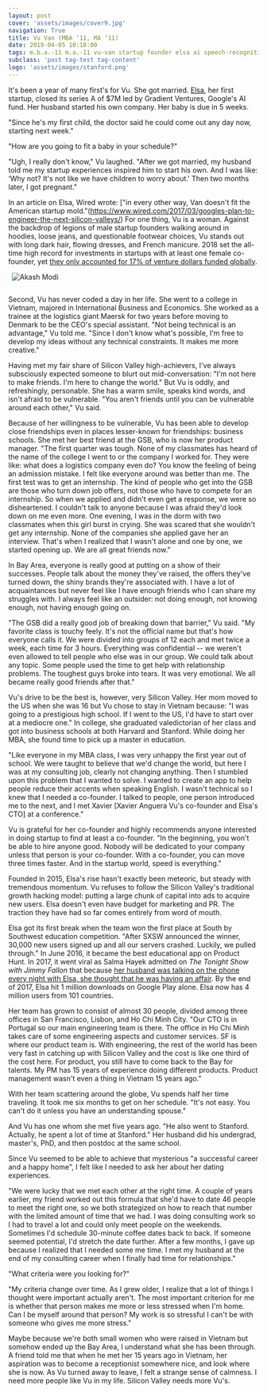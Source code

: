 ```yaml
---
layout: post
cover: 'assets/images/cover9.jpg'
navigation: True
title: Vu Van (MBA ‘11, MA ‘11)
date: 2019-04-05 10:18:00
tags: m.b.a.-11 m.a.-11 vu-van startup founder elsa ai speech-recognition
subclass: 'post tag-test tag-content'
logo: 'assets/images/stanford.png'
---
```


It's been a year of many first's for Vu. She got married. [Elsa](https://www.elsaspeak.com), her first startup, closed its series A of $7M led by Gradient Ventures, Google's AI fund. Her husband started his own company. Her baby is due in 5 weeks.

"Since he's my first child, the doctor said he could come out any day now, starting next week."

"How are you going to fit a baby in your schedule?"

"Ugh, I really don't know," Vu laughed. "After we got married, my husband told me my startup experiences inspired him to start his own. And I was like: ‘Why not? It's not like we have children to worry about.' Then two months later, I got pregnant."

In an article on Elsa, Wired wrote: ["in every other way, Van doesn't fit the American startup mold."(https://www.wired.com/2017/03/googles-plan-to-engineer-the-next-silicon-valleys/) For one thing, Vu is a woman. Against the backdrop of legions of male startup founders walking around in hoodies, loose jeans, and questionable footwear choices, Vu stands out with long dark hair, flowing dresses, and French manicure. 2018 set the all-time high record for investments in startups with at least one female co-founder, yet [they only accounted for 17% of venture dollars funded globally](https://news.crunchbase.com/news/2018-sets-all-time-high-for-investment-dollars-into-female-founded-startups/). 

<img
    alt="Akash Modi"
    src="{{ site.url }}/assets/images/people/vu-van.jpg"
    style="float: center; max-width: 80%; margin: 0 0 1em 0.5em">

Second, Vu has never coded a day in her life. She went to a college in Vietnam, majored in International Business and Economics. She worked as a trainee at the logistics giant Maersk for two years before moving to Denmark to be the CEO's special assistant. "Not being technical is an advantage," Vu told me. "Since I don't know what's possible, I'm free to develop my ideas without any technical constraints. It makes me more creative."

Having met my fair share of Silicon Valley high-achievers, I've always subsciously expected someone to blurt out mid-conversation: "I'm not here to make friends. I'm here to change the world." But Vu is oddly, and refreshingly, personable. She has a warm smile, speaks kind words, and isn't afraid to be vulnerable. "You aren't friends until you can be vulnerable around each other," Vu said.

Because of her willingness to be vulnerable, Vu has been able to develop close friendships even in places lesser-known for friendships: business schools. She met her best friend at the GSB, who is now her product manager. "The first quarter was tough. None of my classmates has heard of the name of the college I went to or the company I worked for. They were like: what does a logistics company even do? You know the feeling of being an admission mistake. I felt like everyone around was better than me. The first test was to get an internship. The kind of people who get into the GSB are those who turn down job offers, not those who have to compete for an internship. So when we applied and didn't even get a response, we were so disheartened. I couldn't talk to anyone because I was afraid they'd look down on me even more. One evening, I was in the dorm with two classmates when this girl burst in crying. She was scared that she wouldn't get any internship. None of the companies she applied gave her an interview. That's when I realized that I wasn't alone and one by one, we started opening up. We are all great friends now."

In Bay Area, everyone is really good at putting on a show of their successes. People talk about the money they've raised, the offers they've turned down, the shiny brands they're associated with. I have a lot of acquaintances but never feel like I have enough friends who I can share my struggles with. I always feel like an outsider: not doing enough, not knowing enough, not having enough going on. 

"The GSB did a really good job of breaking down that barrier," Vu said. "My favorite class is touchy feely. It's not the official name but that's how everyone calls it. We were divided into groups of 12 each and met twice a week, each time for 3 hours. Everything was confidential -- we weren't even allowed to tell people who else was in our group. We could talk about any topic. Some people used the time to get help with relationship problems. The toughest guys broke into tears. It was very emotional. We all became really good friends after that."

Vu's drive to be the best is, however, very Silicon Valley. Her mom moved to the US when she was 16 but Vu chose to stay in Vietnam because: "I was going to a prestigious high school. If I went to the US, I'd have to start over at a mediocre one." In college, she graduated valedictorian of her class and got into business schools at both Harvard and Stanford. While doing her MBA, she found time to pick up a master in education.

"Like everyone in my MBA class, I was very unhappy the first year out of school. We were taught to believe that we'd change the world, but here I was at my consulting job, clearly not changing anything. Then I stumbled upon this problem that I wanted to solve. I wanted to create an app to help people reduce their accents when speaking English. I wasn't technical so I knew that I needed a co-founder. I talked to people, one person introduced me to the next, and I met Xavier [Xavier Anguera Vu's co-founder and Elsa's CTO] at a conference."

Vu is grateful for her co-founder and highly recommends anyone interested in doing startup to find at least a co-founder. "In the beginning, you won't be able to hire anyone good. Nobody will be dedicated to your company unless that person is your co-founder. With a co-founder, you can move three times faster. And in the startup world, speed is everything."

Founded in 2015, Elsa's rise hasn't exactly been meteoric, but steady with tremendous momentum. Vu refuses to follow the Silicon Valley's traditional growth hacking model: putting a large chunk of capital into ads to acquire new users. Elsa doesn't even have budget for marketing and PR. The traction they have had so far comes entirely from word of mouth.

Elsa got its first break when the team won the first place at South by Southwest education competition. "After SXSW announced the winner, 30,000 new users signed up and all our servers crashed. Luckily, we pulled through." In June 2016, it became the best educational app on Product Hunt. In 2017, it went viral as Salma Hayek admitted on *The Tonight Show with Jimmy Fallon* that because [her husband was talking on the phone every night with Elsa, she thought that he was having an affair](https://www.youtube.com/watch?v=Pghn5HfX5IU). By the end of 2017, Elsa hit 1 million downloads on Google Play alone. Elsa now has 4 million users from 101 countries.

Her team has grown to consist of almost 30 people, divided among three offices in San Francisco, Lisbon, and Ho Chi Minh City. "Our CTO is in Portugal so our main engineering team is there. The office in Ho Chi Minh takes care of some engineering aspects and customer services. SF is where our product team is. With engineering, the rest of the world has been very fast in catching up with Silicon Valley and the cost is like one third of the cost here. For product, you still have to come back to the Bay for talents. My PM has 15 years of experience doing different products. Product management wasn't even a thing in Vietnam 15 years ago."

With her team scattering around the globe, Vu spends half her time traveling. It took me six months to get on her schedule. "It's not easy. You can't do it unless you have an understanding spouse."

And Vu has one whom she met five years ago. "He also went to Stanford. Actually, he spent a lot of time at Stanford." Her husband did his undergrad, master's, PhD, and then postdoc at the same school.

Since Vu seemed to be able to achieve that mysterious "a successful career and a happy home", I felt like I needed to ask her about her dating experiences.

"We were lucky that we met each other at the right time. A couple of years earlier, my friend worked out this formula that she'd have to date 46 people to meet the right one, so we both strategized on how to reach that number with the limited amount of time that we had. I was doing consulting work so I had to travel a lot and could only meet people on the weekends. Sometimes I'd schedule 30-minute coffee dates back to back. If someone seemed potential, I'd stretch the date further. After a few months, I gave up because I realized that I needed some me time. I met my husband at the end of my consulting career when I finally had time for relationships."

"What criteria were you looking for?"

"My criteria change over time. As I grew older, I realize that a lot of things I thought were important actually aren't. The most important criterion for me is whether that person makes me more or less stressed when I'm home. Can I be myself around that person? My work is so stressful I can't be with someone who gives me more stress."

Maybe because we're both small women who were raised in Vietnam but somehow ended up the Bay Area, I understand what she has been through. A friend told me that when he met her 15 years ago in Vietnam, her aspiration was to become a receptionist somewhere nice, and look where she is now. As Vu turned away to leave, I felt a strange sense of calmness. I need more people like Vu in my life. Silicon Valley needs more Vu's.